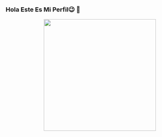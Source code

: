 ### Hola Este Es Mi Perfil😉  👋


  <div id="header" align="center">
  <img src="https://media.giphy.com/media/Yfl7CS7vQqnebA69aH/giphy.gif" width="300" />
</div>

<!--
**CesarMerida/CesarMerida** is a ✨ _special_ ✨ repository because its `README.md` (this file) appears on your GitHub profile.

Here are some ideas to get you started:

- 🔭 I’m currently working on ...
- 🌱 I’m currently learning ...
- 👯 I’m looking to collaborate on ...
- 🤔 I’m looking for help with ...
- 💬 Ask me about ...
- 📫 How to reach me: ...
- 😄 Pronouns: ...
- ⚡ Fun fact: ...
-->
